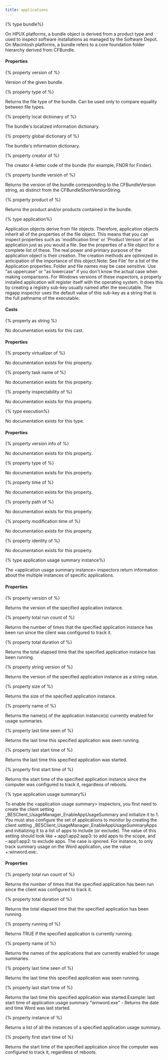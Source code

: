 ```yaml
---
title: applications
---
```


{% type bundle%}

On HPUX platforms, a bundle object is derived from a product type and used to inspect software installations as managed by the Software Depot. On Macintosh platforms, a bundle refers to a core foundation folder hierarchy derived from CFBundle.

#### Properties

{% property version of <bundle> %}

Version of the given bundle.

{% property type of <bundle> %}

Returns the file type of the bundle. Can be used only to compare equality between file types.

{% property local dictionary of <bundle> %}

The bundle&#39;s localized information dictionary.

{% property global dictionary of <bundle> %}

The bundle&#39;s information dictionary.

{% property creator of <bundle> %}

The creator 4-letter code of the bundle (for example, FNDR for Finder).

{% property bundle version of <bundle> %}

Returns the version of the bundle corresponding to the CFBundleVersion string, as distinct from the CFBundleShortVersionString.

{% property product of <bundle> %}

Returns the product and/or products contained in the bundle.

{% type application%}

Application objects derive from file objects. Therefore, application objects inherit all of the properties of the file object. This means that you can inspect properties such as &#39;modification time&#39; or &#39;Product Version&#39; of an application just as you would a file. See the properties of a file object for a complete list of these. The real power and primary purpose of the application object is their creation. The creation methods are optimized in anticipation of the importance of this object.Note: See  File&#39; for a list of the Application properties. Folder and file names may be case sensitive. Use &quot;as uppercase&quot; or &quot;as lowercase&quot; if you don&#39;t know the actual case when making comparisons. For Windows versions of these inspectors, a properly installed application will register itself with the operating system. It does this by creating a registry sub-key usually named after the executable. The regapp inspector uses the default value of this sub-key as a string that is the full pathname of the executable. 

#### Casts

{% property <application> as string %}

No documentation exists for this cast.

#### Properties

{% property virtualizer of <application> %}

No documentation exists for this property.

{% property task name of <application> %}

No documentation exists for this property.

{% property inspectability of <application> %}

No documentation exists for this property.

{% type execution%}

No documentation exists for this type.

#### Properties

{% property version info of <execution> %}

No documentation exists for this property.

{% property type of <execution> %}

No documentation exists for this property.

{% property time of <execution> %}

No documentation exists for this property.

{% property path of <execution> %}

No documentation exists for this property.

{% property modification time of <execution> %}

No documentation exists for this property.

{% property identity of <execution> %}

No documentation exists for this property.

{% type application usage summary instance%}

The &lt;application usage summary instance&gt; inspectors return information about the multiple instances of specific applications.

#### Properties

{% property version of <application usage summary instance> %}

Returns the version of the specified application instance.

{% property total run count of <application usage summary instance> %}

Returns the number of times that the specified application instance has been run since the client was configured to track it.

{% property total duration of <application usage summary instance> %}

Returns the total elapsed time that the specified application instance has been running.

{% property string version of <application usage summary instance> %}

Returns the version of the specified application instance as a string value.

{% property size of <application usage summary instance> %}

Returns the size of the specified application instance.

{% property name of <application usage summary instance> %}

Returns the name(s) of the application instance(s) currently enabled for usage summaries.

{% property last time seen of <application usage summary instance> %}

Returns the last time this specified application was seen running.

{% property last start time of <application usage summary instance> %}

Returns the last time this specified application was started.

{% property first start time of <application usage summary instance> %}

Returns the start time of the specified application instance since the computer was configured to track it, regardless of reboots.

{% type application usage summary%}

To enable the &lt;application usage summary&gt; inspectors, you first need to create the client setting _BESClient_UsageManager_EnableAppUsageSummary and initialize it to 1. You must also configure the set of applications to monitor by creating the client setting _BESClient_UsageManager_EnableAppUsageSummaryApps and initializing it to a list of apps to include (or exclude). The value of this setting should look like +:app1:app2:app3: to add apps to the scope, and -:app1:app2: to exclude apps. The case is ignored. For instance, to only track summary usage on the Word application, use the value +:winword.exe:.

#### Properties

{% property total run count of <application usage summary> %}

Returns the number of times that the specified application has been run since the client was configured to track it.

{% property total duration of <application usage summary> %}

Returns the total elapsed time that the specified application has been running.

{% property running of <application usage summary> %}

Returns TRUE if the specified application is currently running.

{% property name of <application usage summary> %}

Returns the names of the applications that are currently enabled for usage summaries.

{% property last time seen of <application usage summary> %}

Returns the last time this specified application was seen running.

{% property last start time of <application usage summary> %}

Returns the last time this specified application was started.Example: last start time of application usage summary &quot;winword.exe&quot; - Returns the date and time Word was last started.

{% property instance of <application usage summary> %}

Returns a list of all the instances of a specified application usage summary.

{% property first start time of <application usage summary> %}

Returns the start time of the specified application since the computer was configured to track it, regardless of reboots.

